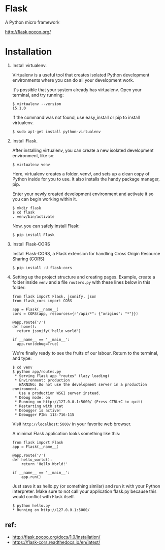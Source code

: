 # Flask

A Python micro framework

http://flask.pocoo.org/

# Installation

1. Install virtualenv.

    Virtualenv is a useful tool that creates isolated Python development environments where you can do all your development work.

    It's possible that your system already has virtualenv. Open your terminal, and try running:

    ```
    $ virtualenv --version
    15.1.0
    ```

    If the command was not found, use easy_install or pip to install virtualenv.

    `$ sudo apt-get install python-virtualenv`

2. Install Flask.

    After installing virtualenv, you can create a new isolated development environment, like so:

    `$ virtualenv venv`

    Here, virtualenv creates a folder, venv/, and sets up a clean copy of Python inside for you to use. It also installs the handy package manager, pip.

    Enter your newly created development environment and activate it so you can begin working within it.

    ```
    $ mkdir flask
    $ cd flask
    . venv/bin/activate
    ```

    Now, you can safely install Flask:

    `$ pip install Flask`

3. Install Flask-CORS

    Install Flask-CORS, a Flask extension for handling Cross Origin Resource Sharing (CORS)

    ```
    $ pip install -U flask-cors
    ```

4. Setting up the project structure and creating pages. Example, create a folder inside `venv` and a file `routers.py` with these lines below in this folder:

    ```
    from flask import Flask, jsonify, json
    from flask_cors import CORS

    app = Flask(__name__)
    cors = CORS(app, resources={r"/api/*": {"origins": "*"}})

    @app.route('/')
    def home():
      return jsonify('hello world')

    if __name__ == '__main__':
      app.run(debug=True)
    ```

    We're finally ready to see the fruits of our labour. Return to the terminal, and type:

    ```
    $ cd venv
    $ python app/routes.py
     * Serving Flask app "routes" (lazy loading)
     * Environment: production
       WARNING: Do not use the development server in a production environment.
       Use a production WSGI server instead.
     * Debug mode: on
     * Running on http://127.0.0.1:5000/ (Press CTRL+C to quit)
     * Restarting with stat
     * Debugger is active!
     * Debugger PIN: 113-716-115
    ```

    Visit `http://localhost:5000/` in your favorite web browser.

    A minimal Flask application looks something like this:

    ```
    from flask import Flask
    app = Flask(__name__)

    @app.route('/')
    def hello_world():
        return 'Hello World!'

    if __name__ == '__main__':
        app.run()
    ```

    Just save it as hello.py (or something similar) and run it with your Python interpreter. Make sure to not call your application flask.py because this would conflict with Flask itself.

    ```
    $ python hello.py
    * Running on http://127.0.0.1:5000/
    ```

## ref:

* http://flask.pocoo.org/docs/1.0/installation/
* https://flask-cors.readthedocs.io/en/latest/
